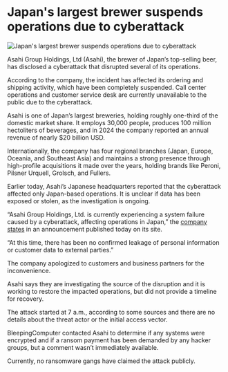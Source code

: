 # Japan's largest brewer suspends operations due to cyberattack

![Japan's largest brewer suspends operations due to cyberattack](https://www.bleepstatic.com/content/hl-images/2025/09/29/Asahi.jpg)

Asahi Group Holdings, Ltd (Asahi), the brewer of Japan’s top-selling beer, has disclosed a cyberattack that disrupted several of its operations.

According to the company, the incident has affected its ordering and shipping activity, which have been completely suspended. Call center operations and customer service desk are currently unavailable to the public due to the cyberattack.

Asahi is one of Japan’s largest breweries, holding roughly one-third of the domestic market share. It employs 30,000 people, produces 100 million hectoliters of beverages, and in 2024 the company reported an annual revenue of nearly $20 billion USD.

Internationally, the company has four regional branches (Japan, Europe, Oceania, and Southeast Asia) and maintains a strong presence through high-profile acquisitions it made over the years, holding brands like Peroni, Pilsner Urquell, Grolsch, and Fullers.

Earlier today, Asahi’s Japanese headquarters reported that the cyberattack affected only Japan-based operations. It is unclear if data has been exposed or stolen, as the investigation is ongoing.

“Asahi Group Holdings, Ltd. is currently experiencing a system failure caused by a cyberattack, affecting operations in Japan,” the [company states](http://www.asahigroup-holdings.com/en/newsroom/detail/20250929-0202.html) in an announcement published today on its site.

“At this time, there has been no confirmed leakage of personal information or customer data to external parties.”

The company apologized to customers and business partners for the inconvenience.

Asahi says they are investigating the source of the disruption and it is working to restore the impacted operations, but did not provide a timeline for recovery.

The attack started at 7 a.m., according to some sources and there are no details about the threat actor or the initial access vector.

BleepingComputer contacted Asahi to determine if any systems were encrypted and if a ransom payment has been demanded by any hacker groups, but a comment wasn’t immediately available.

Currently, no ransomware gangs have claimed the attack publicly.